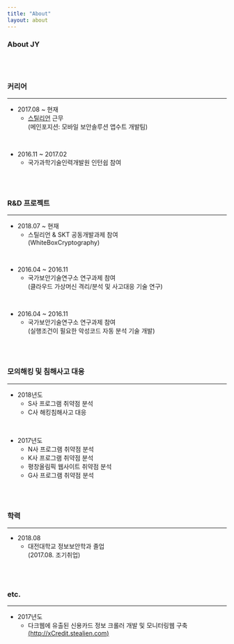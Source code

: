 ```yaml
---
title: "About"
layout: about
---
```


### About JY  

<br><br> 
### **커리어**
* * *
- 2017.08 ~ 현재
  + [스틸리언](https://www.stealien.com/) 근무  
      (메인포지션: 모바일 보안솔루션 앱수트 개발팀)  
<br>  

- 2016.11 ~ 2017.02
  + 국가과학기술인력개발원 인턴쉽 참여  
  
  
<br><br> 
### **R&D 프로젝트**
* * *

- 2018.07 ~ 현재
  + 스틸리언 & SKT 공동개발과제 참여  
     (WhiteBoxCryptography)  
<br>

- 2016.04 ~ 2016.11 
  + 국가보안기술연구소 연구과제 참여  
     (클라우드 가상머신 격리/분석 및 사고대응 기술 연구)  
<br>    

- 2016.04 ~ 2016.11 
  + 국가보안기술연구소 연구과제 참여  
     (실행조건이 필요한 악성코드 자동 분석 기술 개발)  

<br><br> 
### **모의해킹 및 침해사고 대응**
* * *

- 2018년도
  + S사 프로그램 취약점 분석
  + C사 해킹침해사고 대응
<br>

- 2017년도
  + N사 프로그램 취약점 분석
  + K사 프로그램 취약점 분석
  + 평창올림픽 웹사이트 취약점 분석
  + G사 프로그램 취약점 분석  


<br><br> 
### **학력**
* * *

- 2018.08 
  + 대전대학교 정보보안학과 졸업  
     (2017.08. 조기취업)  
    

<br><br> 
### **etc.**
* * *

- 2017년도
  + 다크웹에 유출된 신용카드 정보 크롤러 개발 및 모니터링웹 구축  
     [(http://xCredit.stealien.com)](http://xCredit.stealien.com/)




